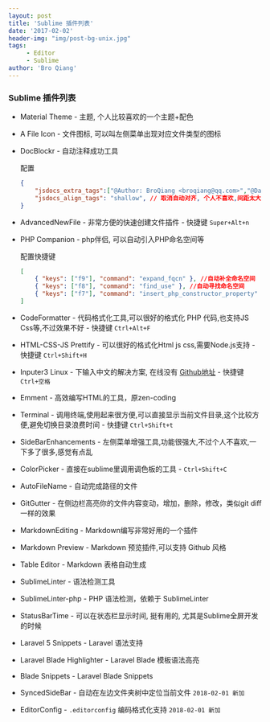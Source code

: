 ```yaml
---
layout: post
title: 'Sublime 插件列表'
date: '2017-02-02'
header-img: "img/post-bg-unix.jpg"
tags:
     - Editor
     - Sublime
author: 'Bro Qiang'
---
```


### Sublime 插件列表

- Material Theme - 主题, 个人比较喜欢的一个主题+配色

- A File Icon - 文件图标, 可以叫左侧菜单出现对应文件类型的图标

- DocBlockr - 自动注释成功工具

    配置

    ```json
    {
        "jsdocs_extra_tags":["@Author: BroQiang <broqiang@qq.com>","@DateTime {{datetime}}"], // 自定义的内容
        "jsdocs_align_tags": "shallow", // 取消自动对齐, 个人不喜欢,间距太大了
    }
    ```

- AdvancedNewFile - 非常方便的快速创建文件插件 - 快捷键 `Super+Alt+n`

- PHP Companion - php伴侣, 可以自动引入PHP命名空间等

    配置快捷键

    ```json
    [
        { "keys": ["f9"], "command": "expand_fqcn" }, //自动补全命名空间
        { "keys": ["f8"], "command": "find_use" }, //自动寻找命名空间
        { "keys": ["f7"], "command": "insert_php_constructor_property" }, //自动生产构造函数
    ]
    ```

- CodeFormatter - 代码格式化工具,可以很好的格式化 PHP 代码,也支持JS Css等,不过效果不好 - 快捷键 `Ctrl+Alt+F`

- HTML-CSS-JS Prettify - 可以很好的格式化Html js css,需要Node.js支持 - 快捷键 `Ctrl+Shift+H`

- Inputer3 Linux - 下输入中文的解决方案, 在线没有 [Github地址](https://github.com/lanky228/Inputer3) - 快捷键 `Ctrl+空格`

- Emment - 高效编写HTML的工具，原zen-coding

- Terminal - 调用终端,使用起来很方便,可以直接显示当前文件目录,这个比较方便,避免切换目录浪费时间  - 快捷键 `Ctrl+Shift+t`

- SideBarEnhancements - 左侧菜单增强工具,功能很强大,不过个人不喜欢,一下多了很多,感觉有点乱

- ColorPicker - 直接在sublime里调用调色板的工具 - `Ctrl+Shift+C`

- AutoFileName - 自动完成路径的文件

- GitGutter - 在侧边栏高亮你的文件内容变动，增加，删除，修改，类似git diff一样的效果

- MarkdownEditing - Markdown编写非常好用的一个插件

- Markdown Preview - Markdown 预览插件,可以支持 Github 风格

- Table Editor - Markdown 表格自动生成

- SublimeLinter - 语法检测工具

- SublimeLinter-php - PHP 语法检测，依赖于 SublimeLinter

- StatusBarTime - 可以在状态栏显示时间, 挺有用的, 尤其是Sublime全屏开发的时候

- Laravel 5 Snippets - Laravel 语法支持

- Laravel Blade Highlighter - Laravel Blade 模板语法高亮

- Blade Snippets - Laravel Blade Snippets

- SyncedSideBar - 自动在左边文件夹树中定位当前文件 `2018-02-01 新加`

- EditorConfig -  `.editorconfig` 编码格式化支持 `2018-02-01 新加`


